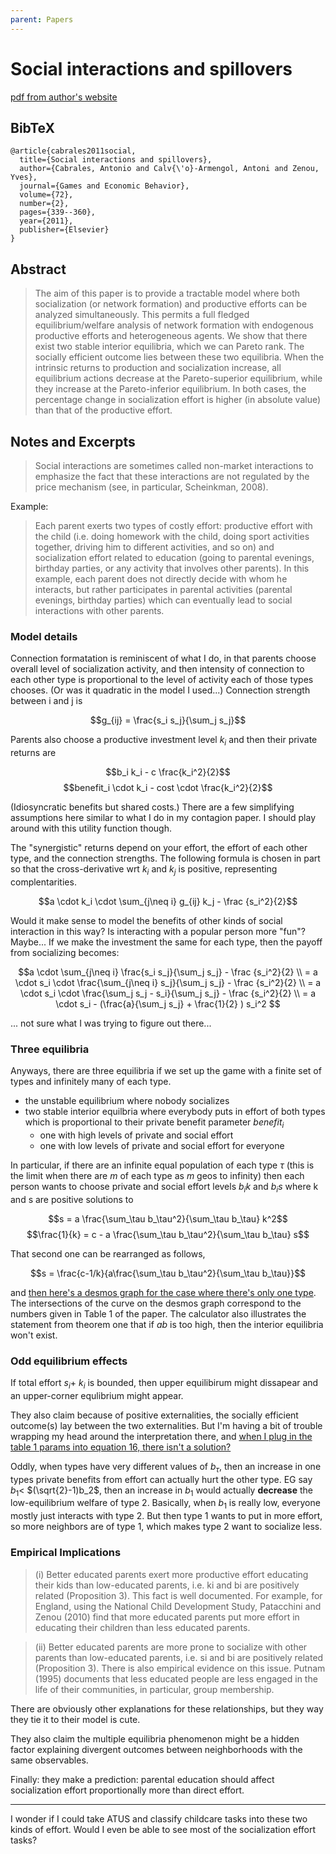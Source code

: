 ```yaml
---
parent: Papers
---
```


# Social interactions and spillovers

[pdf from author's website](https://www.ucl.ac.uk/~uctpcab/research/synergies.pdf)

## BibTeX
```
@article{cabrales2011social,
  title={Social interactions and spillovers},
  author={Cabrales, Antonio and Calv{\'o}-Armengol, Antoni and Zenou, Yves},
  journal={Games and Economic Behavior},
  volume={72},
  number={2},
  pages={339--360},
  year={2011},
  publisher={Elsevier}
}
```

## Abstract

> The aim of this paper is to provide a tractable model where both socialization (or network
formation) and productive efforts can be analyzed simultaneously. This permits a full
fledged equilibrium/welfare analysis of network formation with endogenous productive
efforts and heterogeneous agents. We show that there exist two stable interior equilibria,
which we can Pareto rank. The socially efficient outcome lies between these two equilibria.
When the intrinsic returns to production and socialization increase, all equilibrium actions
decrease at the Pareto-superior equilibrium, while they increase at the Pareto-inferior
equilibrium. In both cases, the percentage change in socialization effort is higher (in
absolute value) than that of the productive effort.
 


## Notes and Excerpts

> Social interactions are sometimes called non-market interactions to emphasize the fact
that these interactions are not regulated by the price mechanism (see, in particular, Scheinkman, 2008). 

Example:

> Each parent exerts two types of costly effort: productive effort
with the child (i.e. doing homework with the child, doing sport activities together, driving him to different activities, and
so on) and socialization effort related to education (going to parental evenings, birthday parties, or any activity that involves
other parents). In this example, each parent does not directly decide with whom he interacts, but rather participates in
parental activities (parental evenings, birthday parties) which can eventually lead to social interactions with other parents.


### Model details

Connection formatation is reminiscent of what I do, in that parents choose overall level of socialization activity, 
and then intensity of connection to each other type is proportional to the level of activity each of those types chooses.
(Or was it quadratic in the model I used...)
Connection strength between i and j is

$$g_{ij} = \frac{s_i s_j}{\sum_j s_j}$$

Parents also choose a productive investment level $k_i$
and then their private returns are

$$b_i k_i - c \frac{k_i^2}{2}$$
$$benefit_i \cdot k_i - cost \cdot \frac{k_i^2}{2}$$

(Idiosyncratic benefits but shared costs.) 
There are a few simplifying assumptions here similar to what I do in my contagion paper.
I should play around with this utility function though.

The "synergistic" returns depend on your effort, the effort of each other type, and the connection strengths.
The following formula is chosen in part so that the cross-derivative wrt $k_i$
and $k_j$ is positive, representing complentarities.

$$a \cdot k_i \cdot \sum_{j\neq i} g_{ij} k_j  - \frac {s_i^2}{2}$$

Would it make sense to model the benefits of other kinds of social interaction in this way?
Is interacting with a popular person more "fun"? Maybe...
If we make the investment the same for each type, then the payoff from socializing becomes:

$$a \cdot \sum_{j\neq i} \frac{s_i s_j}{\sum_j s_j}  - \frac {s_i^2}{2} \\
= a \cdot s_i \cdot \frac{\sum_{j\neq i} s_j}{\sum_j s_j}  - \frac {s_i^2}{2} \\
= a \cdot s_i \cdot \frac{\sum_j s_j - s_i}{\sum_j s_j}  - \frac {s_i^2}{2} \\
= a \cdot s_i  -  (\frac{a}{\sum_j s_j}  + \frac{1}{2} ) s_i^2
$$

... not sure what I was trying to figure out there...

### Three equilibria

Anyways, there are three equilibria if we set up the game with a finite set of types and infinitely many of each type.
- the unstable equilibrium where nobody socializes
- two stable interior equilbria where everybody puts in effort of both types which is proportional to their private benefit parameter $benefit_i$
  - one with high levels of private and social effort
  - one with low levels of private and social effort for everyone

In particular, if there are an infinite equal population of each type $\tau$
(this is the limit when there are $m$ of each type as $m$ geos to infinity)
then each person wants to choose private and social effort levels $b_i k$
and $b_i s$ where k and s are positive solutions to 

$$s = a \frac{\sum_\tau b_\tau^2}{\sum_\tau b_\tau} k^2$$
$$\frac{1}{k} = c - a \frac{\sum_\tau b_\tau^2}{\sum_\tau b_\tau} s$$

That second one can be rearranged as follows,

$$s = \frac{c-1/k}{a\frac{\sum_\tau b_\tau^2}{\sum_\tau b_\tau}}$$

and [then here's a desmos graph for the case where there's only one type](https://www.desmos.com/calculator/bdv6cnxnrf). The intersections of the curve on the desmos graph correspond to the numbers given in Table 1 of the paper. 
The calculator also illustrates the statement from theorem one that if $ab$ is too high, then the interior equilibria won't exist.


### Odd equilibrium effects

If total effort $s_i +$
$k_i$ is bounded, then upper equilibirum might dissapear and an upper-corner equlibrium might appear.

They also claim because of positive externalities, 
the socially efficient outcome(s) lay between the two externalities.
But I'm having a bit of trouble wrapping my head around the interpretation there,
and [when I plug in the table 1 params into equation 16, there isn't a solution?](https://www.desmos.com/calculator/xswxvebetx)


Oddly, when types have very different values of $b_\tau$,
then an increase in one types private benefits from effort
can actually hurt the other type.
EG say $b_1 <$
$(\sqrt{2}-1)b_2$, 
then an increase in $b_1$ would actually **decrease** the low-equilibrium welfare of type 2.
Basically, when $b_1$ is really low, everyone mostly just interacts with type 2.
But then type 1 wants to put in more effort, so more neighbors are of type 1, 
which makes type 2 want to socialize less.








### Empirical Implications

> (i) Better educated parents exert more productive effort educating their kids than low-educated parents, i.e. ki and
bi are positively related (Proposition 3). This fact is well documented. For example, for England, using the National Child
Development Study, Patacchini and Zenou (2010) find that more educated parents put more effort in educating their children
than less educated parents. 

>  (ii) Better educated parents are more prone to socialize with other parents than low-educated parents, i.e. si and bi
are positively related (Proposition 3). There is also empirical evidence on this issue. Putnam (1995) documents that less
educated people are less engaged in the life of their communities, in particular, group membership.


There are obviously other explanations for these relationships, 
but they way they tie it to their model is cute.

They also claim the multiple equilibria phenomenon might be a hidden factor explaining divergent outcomes between neighborhoods with the same observables.

Finally: they make a prediction: parental education should affect socialization effort proportionally more than direct effort. 

--- 

I wonder if I could take ATUS and classify childcare tasks into these two kinds of effort.
Would I even be able to see most of the socialization effort tasks?

